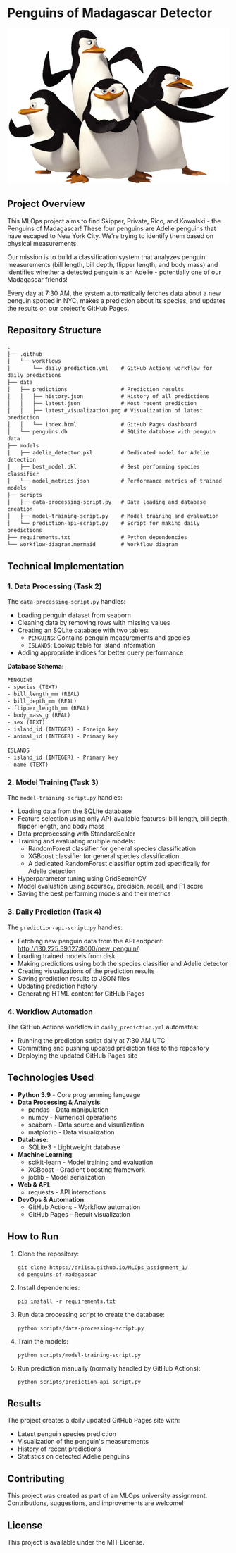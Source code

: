# Penguins of Madagascar Detector

![Penguins of Madagascar](images/penguins.jpg)

## Project Overview

This MLOps project aims to find Skipper, Private, Rico, and Kowalski - the Penguins of Madagascar! These four penguins are Adelie penguins that have escaped to New York City. We're trying to identify them based on physical measurements.

Our mission is to build a classification system that analyzes penguin measurements (bill length, bill depth, flipper length, and body mass) and identifies whether a detected penguin is an Adelie - potentially one of our Madagascar friends!

Every day at 7:30 AM, the system automatically fetches data about a new penguin spotted in NYC, makes a prediction about its species, and updates the results on our project's GitHub Pages.

## Repository Structure

```
.
├── .github
│   └── workflows
│       └── daily_prediction.yml    # GitHub Actions workflow for daily predictions
├── data
│   ├── predictions                 # Prediction results
│   │   ├── history.json            # History of all predictions
│   │   ├── latest.json             # Most recent prediction
│   │   ├── latest_visualization.png # Visualization of latest prediction
│   │   └── index.html              # GitHub Pages dashboard
│   └── penguins.db                 # SQLite database with penguin data
├── models
│   ├── adelie_detector.pkl         # Dedicated model for Adelie detection
│   ├── best_model.pkl              # Best performing species classifier
│   └── model_metrics.json          # Performance metrics of trained models
├── scripts
│   ├── data-processing-script.py   # Data loading and database creation
│   ├── model-training-script.py    # Model training and evaluation
│   └── prediction-api-script.py    # Script for making daily predictions
├── requirements.txt                # Python dependencies
└── workflow-diagram.mermaid        # Workflow diagram
```

## Technical Implementation

### 1. Data Processing (Task 2)

The `data-processing-script.py` handles:
- Loading penguin dataset from seaborn
- Cleaning data by removing rows with missing values
- Creating an SQLite database with two tables:
  - `PENGUINS`: Contains penguin measurements and species
  - `ISLANDS`: Lookup table for island information
- Adding appropriate indices for better query performance

**Database Schema:**

```
PENGUINS
- species (TEXT)
- bill_length_mm (REAL)
- bill_depth_mm (REAL)
- flipper_length_mm (REAL)
- body_mass_g (REAL)
- sex (TEXT)
- island_id (INTEGER) - Foreign key
- animal_id (INTEGER) - Primary key

ISLANDS
- island_id (INTEGER) - Primary key
- name (TEXT)
```

### 2. Model Training (Task 3)

The `model-training-script.py` handles:
- Loading data from the SQLite database
- Feature selection using only API-available features: bill length, bill depth, flipper length, and body mass
- Data preprocessing with StandardScaler
- Training and evaluating multiple models:
  - RandomForest classifier for general species classification
  - XGBoost classifier for general species classification
  - A dedicated RandomForest classifier optimized specifically for Adelie detection
- Hyperparameter tuning using GridSearchCV
- Model evaluation using accuracy, precision, recall, and F1 score
- Saving the best performing models and their metrics

### 3. Daily Prediction (Task 4)

The `prediction-api-script.py` handles:
- Fetching new penguin data from the API endpoint: http://130.225.39.127:8000/new_penguin/
- Loading trained models from disk
- Making predictions using both the species classifier and Adelie detector
- Creating visualizations of the prediction results
- Saving prediction results to JSON files
- Updating prediction history
- Generating HTML content for GitHub Pages

### 4. Workflow Automation

The GitHub Actions workflow in `daily_prediction.yml` automates:
- Running the prediction script daily at 7:30 AM UTC
- Committing and pushing updated prediction files to the repository
- Deploying the updated GitHub Pages site

## Technologies Used

- **Python 3.9** - Core programming language
- **Data Processing & Analysis**:
  - pandas - Data manipulation
  - numpy - Numerical operations
  - seaborn - Data source and visualization
  - matplotlib - Data visualization
- **Database**:
  - SQLite3 - Lightweight database
- **Machine Learning**:
  - scikit-learn - Model training and evaluation
  - XGBoost - Gradient boosting framework
  - joblib - Model serialization
- **Web & API**:
  - requests - API interactions
- **DevOps & Automation**:
  - GitHub Actions - Workflow automation
  - GitHub Pages - Result visualization

## How to Run

1. Clone the repository:
   ```
   git clone https://driisa.github.io/MLOps_assignment_1/
   cd penguins-of-madagascar
   ```

2. Install dependencies:
   ```
   pip install -r requirements.txt
   ```

3. Run data processing script to create the database:
   ```
   python scripts/data-processing-script.py
   ```

4. Train the models:
   ```
   python scripts/model-training-script.py
   ```

5. Run prediction manually (normally handled by GitHub Actions):
   ```
   python scripts/prediction-api-script.py
   ```

## Results

The project creates a daily updated GitHub Pages site with:
- Latest penguin species prediction
- Visualization of the penguin's measurements
- History of recent predictions
- Statistics on detected Adelie penguins

## Contributing

This project was created as part of an MLOps university assignment. Contributions, suggestions, and improvements are welcome!

## License

This project is available under the MIT License.
